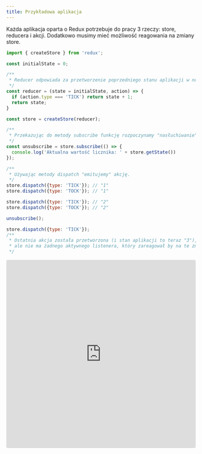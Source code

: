 ```yaml
---
title: Przykładowa aplikacja
---
```


Każda aplikacja oparta o Redux potrzebuje do pracy 3 rzeczy: store, reducera i akcji. Dodatkowo musimy mieć możliwość reagowania na zmiany store.

```js
import { createStore } from 'redux';

const initialState = 0;

/**
 * Reducer odpowiada za przetworzenie poprzedniego stanu aplikacji w nowy, w oparciu o akcję
 */
const reducer = (state = initialState, action) => {
  if (action.type === 'TICK') return state + 1;
  return state;
}

const store = createStore(reducer);

/**
 * Przekazując do metody subscribe funkcję rozpoczynamy "nasłuchiwanie" na zmiany stanu.
 */
const unsubscribe = store.subscribe(() => {
  console.log('Aktualna wartość licznika: ' + store.getState())
});

/**
 * Używając metody dispatch "emitujemy" akcję.
 */
store.dispatch({type: 'TICK'}); // "1"
store.dispatch({type: 'TOCK'}); // "1"

store.dispatch({type: 'TICK'}); // "2"
store.dispatch({type: 'TOCK'}); // "2"

unsubscribe();

store.dispatch({type: 'TICK'});
/**
 * Ostatnia akcja została przetworzona (i stan aplikacji to teraz "3"), 
 * ale nie ma żadnego aktywnego listenera, który zareagował by na te zmianę.
 */
```

<iframe src="https://codesandbox.io/embed/nrjz44z57p" style="width:100%; height:500px; border:0; border-radius: 4px; overflow:hidden;" sandbox="allow-modals allow-forms allow-popups allow-scripts allow-same-origin"></iframe>